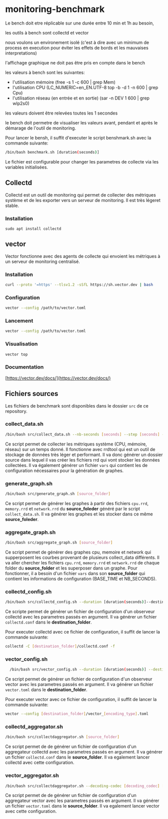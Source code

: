 # monitoring-benchmark

Le bench doit etre réplicable sur une durée entre 10 min et 1h au besoin,

les outils à bench sont collectd et vector

nous voulons un environement isolé (c'est à dire avec un minimum de process en execution pour éviter les effets de bords et les mauvaises interpretations)

l'affichage graphique ne doit pas être pris en compte dans le bench

les valeurs à bench sont les suivantes:
  - l'utilisation mémoire (free -s 1 -c 600 | grep Mem)
  - l'utilisation CPU (LC_NUMERIC=en_EN.UTF-8 top -b -d 1 -n 600 | grep Cpu)
  - l'utilisation réseau (en entrée et en sortie) (sar -n DEV 1 600 | grep  wlp2s0)

les valeurs doivent être relevées toutes les 1 secondes 

le bench doit permetre de visualiser les valeurs avant, pendant et après le démarage de l'outil de monitoring.

Pour lancer le bensh, il suffit d'executer le script benshmark.sh avec la commande suivante:
```bash
/bin/bash benchmark.sh [duration(seconds)]
```
Le fichier est configurable pour changer les parametres de collecte via les variables initialisées.

## Collectd
  Collectd est un outil de monitoring qui permet de collecter des métriques système et de les exporter vers un serveur de monitoring.
  Il est très légeret stable.
  ### Installation
  ```
  sudo apt install collectd
  ```

## vector
  Vector fonctionne avec des agents de collecte qui envoient les métriques à un serveur de monitoring centralisé.

  ### Installation
  ```bash
  curl --proto '=https' --tlsv1.2 -sSfL https://sh.vector.dev | bash
  ```
  ### Configuration
  ```bash
  vector --config /path/to/vector.toml
  ```
  ### Lancement
  ```bash
  vector --config /path/to/vector.toml
  ```
  ### Visualisation
  ```bash
  vector top
  ```
  ### Documentation
  [https://vector.dev/docs/](https://vector.dev/docs/)
  

## Fichiers sources

Les fichiers de benchmark sont disponibles dans le dossier `src` de ce repository.

### collect_data.sh
```bash
/bin/bash src/collect_data.sh --nb-seconds [seconds] --step [seconds] --network-interface [network-interface] --base-time[base-time(seconds)] [destination]
```
Ce script permet de collecter les métriques système (CPU, mémoire, réseau) sur un temps donné. Il fonctionne avec rrdtool qui est un outil de stockage de données très léger et performant.
Il va donc générer un dossier source dans lequel il vas créer les fichiers rrd qui vont stocker les données collectées.
Il va également générer un fichier `vars` qui contient les de configuration nécessaires pour la génération de graphes.

### generate_graph.sh
```bash
/bin/bash src/generate_graph.sh [source_folder]
```
Ce script permet de générer les graphes à partir des fichiers `cpu.rrd`, `memory.rrd` et `network.rrd` du __source_foleder__ généré par le script `collect_data.sh`. Il va générer les graphes et les stocker dans ce même __source_foleder__.

### aggregate_graph.sh
```bash
/bin/bash src/aggregate_graph.sh [source_folder]
```
Ce script permet de générer des graphes cpu, memoire et network qui supperposent les courbes provenant de plusieurs collect_data différents. Il va aller chercher les fichiers `cpu.rrd`, `memory.rrd` et `network.rrd` de chaque folder du __source_folder__ et les superposer dans un graphe. Pour fonctionner, il a besoin d'un fichier `vars` dans son __source_folder__ qui contient les informations de configuration (BASE_TIME et NB_SECONDS).

### collectd_config.sh
```bash
/bin/bash src/collectd_config.sh --duration [duration(seconds)]--destination-server [ip_destination_server] --time-interval [time_interval(seconds)] [destination_folder]
```
Ce scripte permet de générer un fichier de configuration d'un observeur collectd avec les parametres passés en argument. Il va générer un fichier `collectd.conf` dans le __destination_folder__.

Pour executer collectd avec ce fichier de configuration, il suffit de lancer la commande suivante:
```bash
collectd -C [destination_folder]/collectd.conf -f
```

### vector_config.sh
```bash
  /bin/bash src/vector_config.sh --duration [duration(seconds)] --destination-server [ip_destination_server] --time-interval [time_interval(seconds)]  --network-interface [network_interface] --encoding-type [encoding_type] __destination_folder__
```
Ce script permet de générer un fichier de configuration d'un observeur vector avec les parametres passés en argument. Il va générer un fichier `vector.toml` dans le __destination_folder__.

Pour executer vector avec ce fichier de configuration, il suffit de lancer la commande suivante:
```bash
vector --config [destination_folder]/vector_[encoding_type].toml
```

### collectd_aggregator.sh
```bash
/bin/bash src/collectdaggregator.sh [source_folder]
```
Ce script permet de de générer un fichier de configuration d'un aggregateur collectd avec les parametres passés en argument. Il va générer un fichier `collectd.conf` dans le __source_folder__. Il va egalement lancer collectd avec cette configuration.

### vector_aggregator.sh
```bash
/bin/bash src/collectdaggregator.sh --decoding-codec [decoding_codec] [source_folder]
```

Ce script permet de de générer un fichier de configuration d'un aggregateur vector avec les parametres passés en argument. Il va générer un fichier `vector.toml` dans le __source_folder__. Il va egalement lancer vector avec cette configuration.
